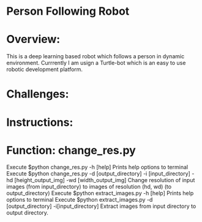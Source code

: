 # Person Following Robot

# Overview:
This is a deep learning based robot which follows a person in dynamic environment. Currrently I am usign a Turtle-bot which is an easy to use robotic development platform. 

# Challenges:

# Instructions: 
# Function: change_res.py
Execute $python change_res.py -h [help]
Prints help options to terminal
Execute $python change_res.py -d [output_directory] -i [input_directory] -hd [height_output_img] -wd [width_output_img]
Change resolution of input images (from input_directory) to images of resolution (hd, wd) (to output_directory) 
Execute $python extract_images.py -h [help]
Prints help options to terminal
Execute $python extract_images.py -d [output_directory] -i[input_directory]
Extract images from input directory to output directory.
